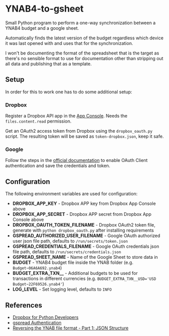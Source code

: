 # YNAB4-to-gsheet

Small Python program to perform a one-way synchronization between a YNAB4 budget and a google sheet.

Automatically finds the latest version of the budget regardless which device it was last opened with and uses that for the synchronization.

I won't be documenting the format of the spreadsheet that is the target as there's no sensible format to use for documentation other than stripping out all data and publishing that as a template.

## Setup

In order for this to work one has to do some additional setup:

### Dropbox

Register a Dropbox API app in the [App Console](https://www.dropbox.com/developers/apps). Needs the `files.content.read` permission.

Get an OAuth2 access token from Dropbox using the `dropbox_oauth.py` script. The resulting token will be saved as `token-dropbox.json`, keep it safe.

### Google

Follow the steps in the [official documentation](https://docs.gspread.org/en/latest/oauth2.html#for-end-users-using-oauth-client-id) to enable OAuth Client authentication and save the credentials and token.

## Configuration

The following environment variables are used for configuration:

* **DROPBOX_APP_KEY** - Dropbox APP key from Dropbox App Console above
* **DROPBOX_APP_SECRET** - Dropbox APP secret from Dropbox App Console above
* **DROPBOX_OAUTH_TOKEN_FILENAME** - Dropbox OAuth2 token file, generate with `python dropbox_oauth.py` after installing requirements
* **GSPREAD_AUTHORIZED_USER_FILENAME** - Google OAuth authorized user json file path, defaults to `/run/secrets/token.json`
* **GSPREAD_CREDENTIALS_FILENAME** - Google OAuth credentials json file path, defaults to `/run/secrets/credentials.json`
* **GSPREAD_SHEET_NAME** - Name of the Google Sheet to store data in
* **BUDGET** - YNAB4 budget file inside the YNAB folder (e.g. `Budget~06A6A692.ynab4`)
* **BUDGET_EXTRA_TXN__<CUR>** - Additional budgets to be used for transactions in different currencies (e.g. `BUDGET_EXTRA_TXN__USD='USD Budget~22F69526.ynab4'`)
* **LOG_LEVEL** - Set logging level, defaults to `INFO`

## References

* [Dropbox for Python Developers](https://www.dropbox.com/developers/documentation/python#tutorial)
* [gspread Authentication](https://docs.gspread.org/en/latest/oauth2.html)
* [Reversing the YNAB file format - Part 1: JSON Structure](https://jack.codes/projects/2016/09/13/reversing-the-ynab-file-format-part-1/)
